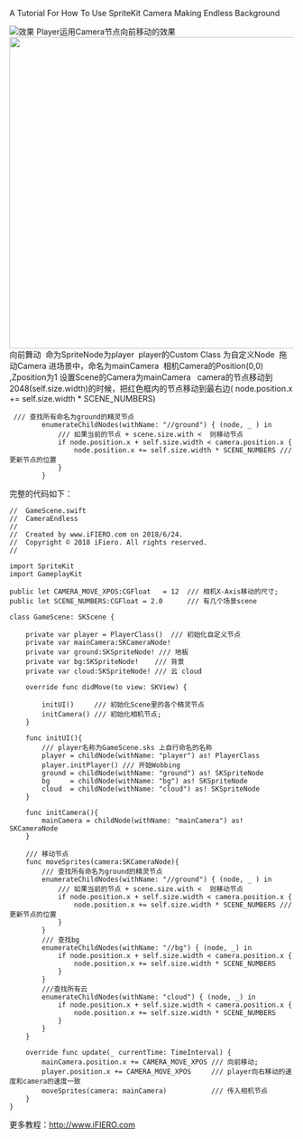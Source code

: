 
A Tutorial For How To Use SpriteKit Camera Making Endless Background 

<img src="https://upload-images.jianshu.io/upload_images/3896436-5ea7bb7aff8f1660.gif?imageMogr2/auto-orient/strip%7CimageView2/2/w/700" alt="效果" />
Player运用Camera节点向前移动的效果

<img class="alignnone size-full wp-image-469" src="http://www.ifiero.com/wp-content/uploads/2018/06/wobbing.png" alt="" width="1000" height="551" />
向前舞动

<img src="https://upload-images.jianshu.io/upload_images/3896436-7fa3ce6c8cc4f30d.png?imageMogr2/auto-orient/strip%7CimageView2/2/w/700" alt="" />
命为SpriteNode为player

<img src="https://upload-images.jianshu.io/upload_images/3896436-05063a2325524555.png?imageMogr2/auto-orient/" alt="" />
player的Custom Class 为自定义Node

<img src="https://upload-images.jianshu.io/upload_images/3896436-5525c51c89ea758b.png?imageMogr2/auto-orient/" alt="" />
拖动Camera 进场景中，命名为mainCamera

<img src="https://upload-images.jianshu.io/upload_images/3896436-7596037a73110e5a.png?imageMogr2/auto-orient/" alt="" />
相机Camera的Position(0,0) ,Zposition为1
设置Scene的Camera为mainCamera

<img src="https://upload-images.jianshu.io/upload_images/3896436-229fb278525be6c3.png?imageMogr2/auto-orient/" alt="" />

<img src="https://upload-images.jianshu.io/upload_images/3896436-7fa3ce6c8cc4f30d.png?imageMogr2/auto-orient/" alt="" />
camera的节点移动到2048(self.size.width)的时候，把红色框内的节点移动到最右边( node.position.x += self.size.width * SCENE_NUMBERS)


```
 /// 查找所有命名为ground的精灵节点
        enumerateChildNodes(withName: "//ground") { (node, _ ) in
            /// 如果当前的节点 + scene.size.with <  则移动节点
            if node.position.x + self.size.width < camera.position.x {
                node.position.x += self.size.width * SCENE_NUMBERS /// 更新节点的位置
            }
        }
```
        
完整的代码如下：

```
//  GameScene.swift
//  CameraEndless
//
//  Created by www.iFIERO.com on 2018/6/24.
//  Copyright © 2018 iFiero. All rights reserved.
//

import SpriteKit
import GameplayKit

public let CAMERA_MOVE_XPOS:CGFloat   = 12  /// 相机X-Axis移动的尺寸;
public let SCENE_NUMBERS:CGFloat = 2.0      /// 有几个场景scene

class GameScene: SKScene {
    
    private var player = PlayerClass()  /// 初始化自定义节点
    private var mainCamera:SKCameraNode!
    private var ground:SKSpriteNode! /// 地板
    private var bg:SKSpriteNode!    /// 背景
    private var cloud:SKSpriteNode! /// 云 cloud
    
    override func didMove(to view: SKView) {
        
        initUI()     /// 初始化Scene里的各个精灵节点
        initCamera() /// 初始化相机节点;
    }
    
    func initUI(){
        /// player名称为GameScene.sks 上自行命名的名称
        player = childNode(withName: "player") as! PlayerClass
        player.initPlayer() /// 开始Wobbing
        ground = childNode(withName: "ground") as! SKSpriteNode
        bg     = childNode(withName: "bg") as! SKSpriteNode
        cloud  = childNode(withName: "cloud") as! SKSpriteNode
    }
    
    func initCamera(){
        mainCamera = childNode(withName: "mainCamera") as! SKCameraNode
    }
    
    /// 移动节点
    func moveSprites(camera:SKCameraNode){
        /// 查找所有命名为ground的精灵节点
        enumerateChildNodes(withName: "//ground") { (node, _ ) in
            /// 如果当前的节点 + scene.size.with <  则移动节点
            if node.position.x + self.size.width < camera.position.x {
                node.position.x += self.size.width * SCENE_NUMBERS /// 更新节点的位置
            }
        }
        /// 查找bg
        enumerateChildNodes(withName: "//bg") { (node, _) in
            if node.position.x + self.size.width < camera.position.x {
                node.position.x += self.size.width * SCENE_NUMBERS
            }
        }
        ///查找所有云
        enumerateChildNodes(withName: "cloud") { (node, _) in
            if node.position.x + self.size.width < camera.position.x {
                node.position.x += self.size.width * SCENE_NUMBERS 
            }
        }
    }
    
    override func update(_ currentTime: TimeInterval) {
        mainCamera.position.x += CAMERA_MOVE_XPOS /// 向前移动;
        player.position.x += CAMERA_MOVE_XPOS     /// player向右移动的速度和camera的速度一致
        moveSprites(camera: mainCamera)           /// 传入相机节点
    }
}
```

更多教程：http://www.iFIERO.com

